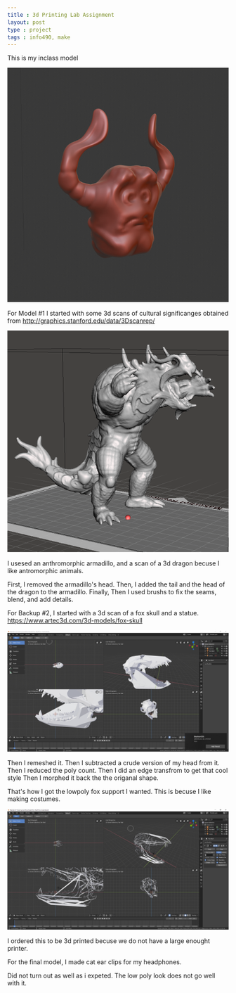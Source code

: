 ```yaml
---
title : 3d Printing Lab Assignment
layout: post
type : project
tags : info490, make
---
```




This is my inclass model

![alienboi](/assets/info490/alienboi.PNG)




For Model #1 I started with some 3d scans of cultural significanges obtained from http://graphics.stanford.edu/data/3Dscanrep/


![armodragon](/assets/info490/armodragon.png)

I usesed an anthromorphic armadillo, and a scan of a 3d dragon becuse I like antromorphic animals.

First, I removed the armadillo's head.
Then, I added the tail and the head of the dragon to the armadillo.
Finally, Then I used brushs to fix the seams, blend, and add details.

For Backup #2, I started with a 3d scan of a fox skull and a statue.
https://www.artec3d.com/3d-models/fox-skull




![armodragon](/assets/info490/fox-lowpoly.PNG)

Then I remeshed it.
Then I subtracted a crude version of my head from it.
Then I reduced the poly count.
Then I did an edge transfrom to get that cool style
Then I morphed it back the the origanal shape.

That's how I got the lowpoly fox support I wanted.
This is becuse I like making costumes.

![armodragon](/assets/info490/fox-effect.PNG)

I ordered this to be 3d printed becuse we do not have a large enought printer.

For the final model, I made cat ear clips for my headphones.

Did not turn out as well as i expeted. The low poly look does not go well with it.
